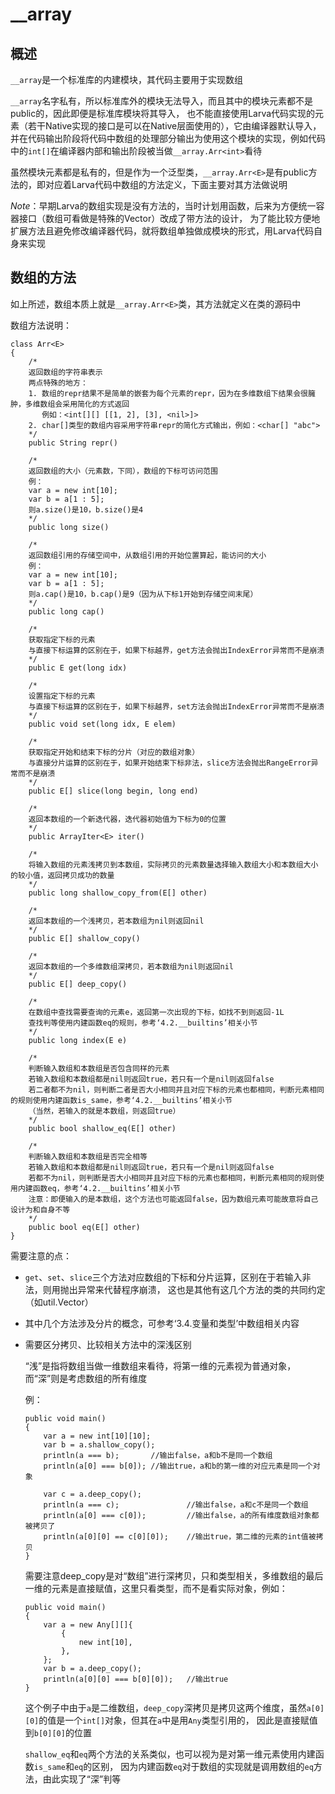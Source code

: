# **__array**

## **概述**

`__array`是一个标准库的内建模块，其代码主要用于实现数组

`__array`名字私有，所以标准库外的模块无法导入，而且其中的模块元素都不是public的，因此即便是标准库模块将其导入，
也不能直接使用Larva代码实现的元素（若干Native实现的接口是可以在Native层面使用的），它由编译器默认导入，
并在代码输出阶段将代码中数组的处理部分输出为使用这个模块的实现，例如代码中的`int[]`在编译器内部和输出阶段被当做`__array.Arr<int>`看待

虽然模块元素都是私有的，但是作为一个泛型类，`__array.Arr<E>`是有public方法的，即对应着Larva代码中数组的方法定义，下面主要对其方法做说明

*Note*：早期Larva的数组实现是没有方法的，当时计划用函数，后来为方便统一容器接口（数组可看做是特殊的Vector）改成了带方法的设计，
为了能比较方便地扩展方法且避免修改编译器代码，就将数组单独做成模块的形式，用Larva代码自身来实现

## **数组的方法**

如上所述，数组本质上就是`__array.Arr<E>`类，其方法就定义在类的源码中

数组方法说明：

```
class Arr<E>
{
    /*
    返回数组的字符串表示
    两点特殊的地方：
    1. 数组的repr结果不是简单的嵌套为每个元素的repr，因为在多维数组下结果会很臃肿，多维数组会采用简化的方式返回
       例如：<int[][] [[1, 2], [3], <nil>]>
    2. char[]类型的数组内容采用字符串repr的简化方式输出，例如：<char[] "abc">
    */
    public String repr()

    /*
    返回数组的大小（元素数，下同），数组的下标可访问范围
    例：
    var a = new int[10];
    var b = a[1 : 5];
    则a.size()是10，b.size()是4
    */
    public long size()

    /*
    返回数组引用的存储空间中，从数组引用的开始位置算起，能访问的大小
    例：
    var a = new int[10];
    var b = a[1 : 5];
    则a.cap()是10，b.cap()是9（因为从下标1开始到存储空间末尾）
    */
    public long cap()

    /*
    获取指定下标的元素
    与直接下标运算的区别在于，如果下标越界，get方法会抛出IndexError异常而不是崩溃
    */
    public E get(long idx)

    /*
    设置指定下标的元素
    与直接下标运算的区别在于，如果下标越界，set方法会抛出IndexError异常而不是崩溃
    */
    public void set(long idx, E elem)

    /*
    获取指定开始和结束下标的分片（对应的数组对象）
    与直接分片运算的区别在于，如果开始结束下标非法，slice方法会抛出RangeError异常而不是崩溃
    */
    public E[] slice(long begin, long end)

    /*
    返回本数组的一个新迭代器，迭代器初始值为下标为0的位置
    */
    public ArrayIter<E> iter()

    /*
    将输入数组的元素浅拷贝到本数组，实际拷贝的元素数量选择输入数组大小和本数组大小的较小值，返回拷贝成功的数量
    */
    public long shallow_copy_from(E[] other)

    /*
    返回本数组的一个浅拷贝，若本数组为nil则返回nil
    */
    public E[] shallow_copy()

    /*
    返回本数组的一个多维数组深拷贝，若本数组为nil则返回nil
    */
    public E[] deep_copy()

    /*
    在数组中查找需要查询的元素e，返回第一次出现的下标，如找不到则返回-1L
    查找判等使用内建函数eq的规则，参考‘4.2.__builtins’相关小节
    */
    public long index(E e)

    /*
    判断输入数组和本数组是否包含同样的元素
    若输入数组和本数组都是nil则返回true，若只有一个是nil则返回false
    若二者都不为nil，则判断二者是否大小相同并且对应下标的元素也都相同，判断元素相同的规则使用内建函数is_same，参考‘4.2.__builtins’相关小节
    （当然，若输入的就是本数组，则返回true）
    */
    public bool shallow_eq(E[] other)

    /*
    判断输入数组和本数组是否完全相等
    若输入数组和本数组都是nil则返回true，若只有一个是nil则返回false
    若都不为nil，则判断是否大小相同并且对应下标的元素也都相同，判断元素相同的规则使用内建函数eq，参考‘4.2.__builtins’相关小节
    注意：即便输入的是本数组，这个方法也可能返回false，因为数组元素可能故意将自己设计为和自身不等
    */
    public bool eq(E[] other)
}
```

需要注意的点：

* `get`、`set`、`slice`三个方法对应数组的下标和分片运算，区别在于若输入非法，则用抛出异常来代替程序崩溃，
这也是其他有这几个方法的类的共同约定（如util.Vector）

* 其中几个方法涉及分片的概念，可参考‘3.4.变量和类型’中数组相关内容

* 需要区分拷贝、比较相关方法中的深浅区别

    “浅”是指将数组当做一维数组来看待，将第一维的元素视为普通对象，而“深”则是考虑数组的所有维度

    例：
    ```
    public void main()
    {
        var a = new int[10][10];
        var b = a.shallow_copy();
        println(a === b);       //输出false，a和b不是同一个数组
        println(a[0] === b[0]); //输出true，a和b的第一维的对应元素是同一个对象

        var c = a.deep_copy();
        println(a === c);               //输出false，a和c不是同一个数组
        println(a[0] === c[0]);         //输出false，a的所有维度数组对象都被拷贝了
        println(a[0][0] == c[0][0]);    //输出true，第二维的元素的int值被拷贝
    }
    ```
    需要注意deep_copy是对“数组”进行深拷贝，只和类型相关，多维数组的最后一维的元素是直接赋值，这里只看类型，而不是看实际对象，例如：
    ```
    public void main()
    {
        var a = new Any[][]{
            {
                new int[10],
            },
        };
        var b = a.deep_copy();
        println(a[0][0] === b[0][0]);   //输出true
    }
    ```
    这个例子中由于`a`是二维数组，`deep_copy`深拷贝是拷贝这两个维度，虽然`a[0][0]`的值是一个`int[]`对象，但其在`a`中是用`Any`类型引用的，
    因此是直接赋值到`b[0][0]`的位置

    `shallow_eq`和`eq`两个方法的关系类似，也可以视为是对第一维元素使用内建函数`is_same`和`eq`的区别，
    因为内建函数`eq`对于数组的实现就是调用数组的`eq`方法，由此实现了“深”判等
